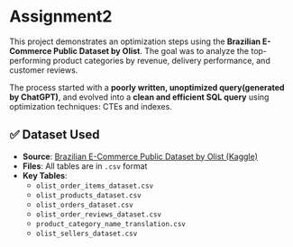 # Assignment2

This project demonstrates an optimization steps using the **Brazilian E-Commerce Public Dataset by Olist**. The goal was to analyze the top-performing product categories by revenue, delivery performance, and customer reviews.

The process started with a **poorly written, unoptimized query(generated by ChatGPT)**, and evolved into a **clean and efficient SQL query** using optimization techniques: CTEs and indexes.

## ✅ Dataset Used

- **Source**: [Brazilian E-Commerce Public Dataset by Olist (Kaggle)](https://www.kaggle.com/datasets/olistbr/brazilian-ecommerce)
- **Files**: All tables are in `.csv` format
- **Key Tables**:
  - `olist_order_items_dataset.csv`
  - `olist_products_dataset.csv`
  - `olist_orders_dataset.csv`
  - `olist_order_reviews_dataset.csv`
  - `product_category_name_translation.csv`
  - `olist_sellers_dataset.csv`


